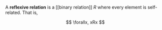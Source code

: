 A **reflexive relation** is a [[binary relation]] $R$ where every element is self-related. That is, 

$$
\forallx, xRx
$$